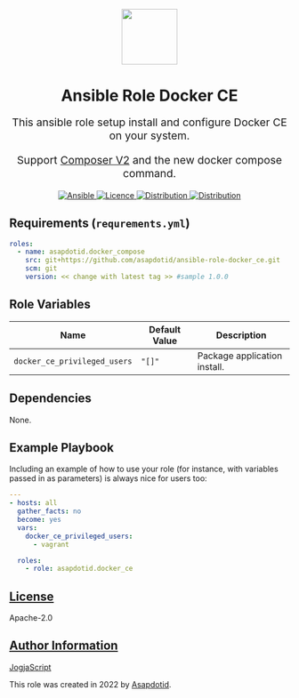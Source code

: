 <p align="center"> <img src="https://user-images.githubusercontent.com/34257858/129839002-15e3f2c7-3f75-46d4-afae-0fd207d7fdde.png" width="100" height="100"></p>

<h1 align="center">
    Ansible Role Docker CE
</h1>

<p align="center" style="font-size: 1.2rem;">
    This ansible role setup install and configure Docker CE on your system.
</p>
<p align="center" style="font-size: 1.2rem;">
    Support <a href="https://docs.docker.com/compose/compose-v2/" target="_blank">Composer V2</a> and the new docker compose command.
</p>

<p align="center">
  <a href="https://www.ansible.com">
    <img src="https://img.shields.io/badge/Ansible-2.10-green?style=flat&logo=ansible" alt="Ansible">
  </a>
  <a href="LICENSE.md">
    <img src="https://img.shields.io/badge/License-MIT-blue.svg" alt="Licence">
  </a>
  <a href="https://ubuntu.com/">
    <img src="https://img.shields.io/badge/ubuntu-20.x-orange?style=flat&logo=ubuntu" alt="Distribution">
  </a>
  <a href="https://www.centos.org/">
    <img src="https://img.shields.io/badge/CentOS-8-green?style=flat&logo=centos" alt="Distribution">
  </a>
</p>

## Requirements (`requrements.yml`)

```yaml
roles:
  - name: asapdotid.docker_compose
    src: git+https://github.com/asapdotid/ansible-role-docker_ce.git
    scm: git
    version: << change with latest tag >> #sample 1.0.0
```

## Role Variables

| Name                         | Default Value | Description                  |
| ---------------------------- | ------------- | ---------------------------- |
| `docker_ce_privileged_users` | `"[]"`        | Package application install. |

## Dependencies

None.

## Example Playbook

Including an example of how to use your role (for instance, with variables passed in as parameters) is always nice for users too:

```yaml
---
- hosts: all
  gather_facts: no
  become: yes
  vars:
    docker_ce_privileged_users:
      - vagrant

  roles:
    - role: asapdotid.docker_ce
```

## [License](#license)

Apache-2.0

## [Author Information](#author-information)

[JogjaScript](https://jogjascript.com)

This role was created in 2022 by [Asapdotid](https://github.com/asapdotid).
